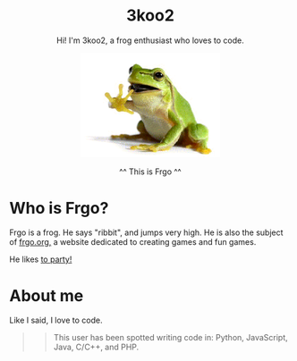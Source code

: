 <h1 align="center">3koo2</h1>
<p align="center">Hi! I'm 3koo2, a frog enthusiast who loves to code.</p>
<p align = "center"><img src="frgo.gif" width="250"></p>
<p align="center">^^ This is Frgo ^^</p>

<h1>Who is Frgo?</h1>
<p>Frgo is a frog. He says "ribbit", and jumps very high. He is also the subject of <a href = "https://frgo.org">frgo.org,</a> a website dedicated to creating games and fun games.</p>

<p>He likes <a href = "https://frgo.org/games/frgoparty/" target = "_blank">to party!</a></p>

<h1>About me</h1>
<p>Like I said, I love to code.</p>

>> This user has been spotted writing code in:
>> Python, JavaScript, Java, C/C++, and PHP.
